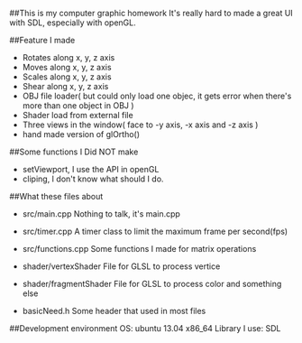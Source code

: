 ##This is my computer graphic homework
It's really hard to made a great UI with SDL, especially with openGL.

##Feature I made
- Rotates along x, y, z axis
- Moves along x, y, z axis
- Scales along x, y, z axis
- Shear along x, y, z axis
- OBJ file loader( but could only load one objec, it gets error when there's more than one object in OBJ )
- Shader load from external file
- Three views in the window( face to -y axis, -x axis and -z axis )
- hand made version of glOrtho()


##Some functions I Did NOT make
- setViewport, I use the API in openGL
- cliping, I don't know what should I do.


##What these files about
- src/main.cpp			Nothing to talk, it's main.cpp
- src/timer.cpp			A timer class to limit the maximum frame per second(fps)
- src/functions.cpp		Some functions I made for matrix operations

- shader/vertexShader		File for GLSL to process vertice
- shader/fragmentShader		File for GLSL to process color and something else 

- basicNeed.h			Some header that used in most files


##Development environment
OS: ubuntu 13.04 x86_64
Library I use: SDL

